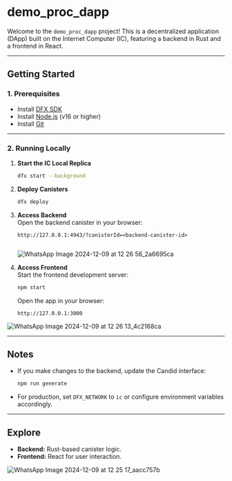 # **demo_proc_dapp**

Welcome to the `demo_proc_dapp` project! This is a decentralized application (DApp) built on the Internet Computer (IC), featuring a backend in Rust and a frontend in React.

---

## **Getting Started**

### **1. Prerequisites**
- Install [DFX SDK](https://internetcomputer.org/docs/current/developer-docs/setup/install)
- Install [Node.js](https://nodejs.org) (v16 or higher)
- Install [Git](https://git-scm.com/)

---

### **2. Running Locally**

1. **Start the IC Local Replica**  
   ```bash
   dfx start --background
   ```

2. **Deploy Canisters**  
   ```bash
   dfx deploy
   ```

3. **Access Backend**  
   Open the backend canister in your browser:  
   ```
   http://127.0.0.1:4943/?canisterId=<backend-canister-id>

   
   ```
   ![WhatsApp Image 2024-12-09 at 12 26 56_2a6695ca](https://github.com/user-attachments/assets/1c92e8cc-4edf-46ca-a57a-a7df4b8d9200)


4. **Access Frontend**  
   Start the frontend development server:  
   ```bash
   npm start
   ```  
   Open the app in your browser:  
   ```
   http://127.0.0.1:3000
   ```
![WhatsApp Image 2024-12-09 at 12 26 13_4c2168ca](https://github.com/user-attachments/assets/1c98fb52-4106-4cb3-ac92-07d835cb309b)



---

## **Notes**

- If you make changes to the backend, update the Candid interface:  
  ```bash
  npm run generate
  ```

- For production, set `DFX_NETWORK` to `ic` or configure environment variables accordingly.

---

## **Explore**

- **Backend:** Rust-based canister logic.
- **Frontend:** React for user interaction.

![WhatsApp Image 2024-12-09 at 12 25 17_aacc757b](https://github.com/user-attachments/assets/b81629b0-39d4-4d26-a757-234dc2f3ce65)


